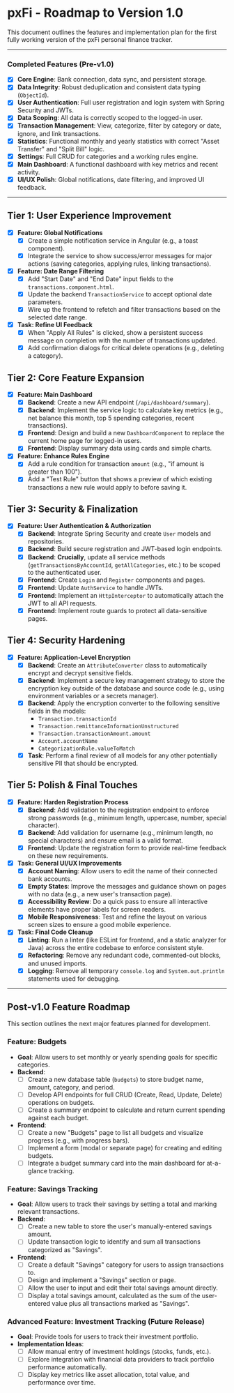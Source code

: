 # pxFi - Roadmap to Version 1.0

This document outlines the features and implementation plan for the first fully working version of the pxFi personal finance tracker.

---

### **Completed Features (Pre-v1.0)**

* [X] **Core Engine**: Bank connection, data sync, and persistent storage.
* [X] **Data Integrity**: Robust deduplication and consistent data typing (`ObjectId`).
* [X] **User Authentication**: Full user registration and login system with Spring Security and JWTs.
* [X] **Data Scoping**: All data is correctly scoped to the logged-in user.
* [X] **Transaction Management**: View, categorize, filter by category or date, ignore, and link transactions.
* [X] **Statistics**: Functional monthly and yearly statistics with correct "Asset Transfer" and "Split Bill" logic.
* [X] **Settings**: Full CRUD for categories and a working rules engine.
* [X] **Main Dashboard**: A functional dashboard with key metrics and recent activity.
* [X] **UI/UX Polish**: Global notifications, date filtering, and improved UI feedback.

---

## Tier 1: User Experience Improvement

* [X] **Feature: Global Notifications**
    * [X] Create a simple notification service in Angular (e.g., a toast component).
    * [X] Integrate the service to show success/error messages for major actions (saving categories, applying rules, linking transactions).

* [X] **Feature: Date Range Filtering**
    * [X] Add "Start Date" and "End Date" input fields to the `transactions.component.html`.
    * [X] Update the backend `TransactionService` to accept optional date parameters.
    * [X] Wire up the frontend to refetch and filter transactions based on the selected date range.

* [X] **Task: Refine UI Feedback**
    * [X] When "Apply All Rules" is clicked, show a persistent success message on completion with the number of transactions updated.
    * [X] Add confirmation dialogs for critical delete operations (e.g., deleting a category).

## Tier 2: Core Feature Expansion

* [X] **Feature: Main Dashboard**
    * [X] **Backend**: Create a new API endpoint (`/api/dashboard/summary`).
    * [X] **Backend**: Implement the service logic to calculate key metrics (e.g., net balance this month, top 5 spending categories, recent transactions).
    * [X] **Frontend**: Design and build a new `DashboardComponent` to replace the current home page for logged-in users.
    * [X] **Frontend**: Display summary data using cards and simple charts.

* [X] **Feature: Enhance Rules Engine**
    * [X] Add a rule condition for transaction `amount` (e.g., "if amount is greater than 100").
    * [X] Add a "Test Rule" button that shows a preview of which existing transactions a new rule would apply to before saving it.

## Tier 3: Security & Finalization

* [X] **Feature: User Authentication & Authorization**
    * [X] **Backend**: Integrate Spring Security and create `User` models and repositories.
    * [X] **Backend**: Build secure registration and JWT-based login endpoints.
    * [X] **Backend**: **Crucially**, update all service methods (`getTransactionsByAccountId`, `getAllCategories`, etc.) to be scoped to the authenticated user.
    * [X] **Frontend**: Create `Login` and `Register` components and pages.
    * [X] **Frontend**: Update `AuthService` to handle JWTs.
    * [X] **Frontend**: Implement an `HttpInterceptor` to automatically attach the JWT to all API requests.
    * [X] **Frontend**: Implement route guards to protect all data-sensitive pages.

## Tier 4: Security Hardening

* [X] **Feature: Application-Level Encryption**
    * [X] **Backend**: Create an `AttributeConverter` class to automatically encrypt and decrypt sensitive fields.
    * [X] **Backend**: Implement a secure key management strategy to store the encryption key outside of the database and source code (e.g., using environment variables or a secrets manager).
    * [X] **Backend**: Apply the encryption converter to the following sensitive fields in the models:
        * `Transaction.transactionId`
        * `Transaction.remittanceInformationUnstructured`
        * `Transaction.transactionAmount.amount`
        * `Account.accountName`
        * `CategorizationRule.valueToMatch`
    * [X] **Task**: Perform a final review of all models for any other potentially sensitive PII that should be encrypted.

## Tier 5: Polish & Final Touches

* [X] **Feature: Harden Registration Process**
    * [X] **Backend**: Add validation to the registration endpoint to enforce strong passwords (e.g., minimum length, uppercase, number, special character).
    * [X] **Backend**: Add validation for username (e.g., minimum length, no special characters) and ensure email is a valid format.
    * [X] **Frontend**: Update the registration form to provide real-time feedback on these new requirements.

* [X] **Task: General UI/UX Improvements**
    * [X] **Account Naming**: Allow users to edit the name of their connected bank accounts.
    * [X] **Empty States**: Improve the messages and guidance shown on pages with no data (e.g., a new user's transaction page).
    * [X] **Accessibility Review**: Do a quick pass to ensure all interactive elements have proper labels for screen readers.
    * [X] **Mobile Responsiveness**: Test and refine the layout on various screen sizes to ensure a good mobile experience.

* [X] **Task: Final Code Cleanup**
    * [X] **Linting**: Run a linter (like ESLint for frontend, and a static analyzer for Java) across the entire codebase to enforce consistent style.
    * [X] **Refactoring**: Remove any redundant code, commented-out blocks, and unused imports.
    * [X] **Logging**: Remove all temporary `console.log` and `System.out.println` statements used for debugging.

---

## Post-v1.0 Feature Roadmap

This section outlines the next major features planned for development.

### Feature: Budgets

*   **Goal**: Allow users to set monthly or yearly spending goals for specific categories.
*   **Backend**:
    *   [ ] Create a new database table (`budgets`) to store budget name, amount, category, and period.
    *   [ ] Develop API endpoints for full CRUD (Create, Read, Update, Delete) operations on budgets.
    *   [ ] Create a summary endpoint to calculate and return current spending against each budget.
*   **Frontend**:
    *   [ ] Create a new "Budgets" page to list all budgets and visualize progress (e.g., with progress bars).
    *   [ ] Implement a form (modal or separate page) for creating and editing budgets.
    *   [ ] Integrate a budget summary card into the main dashboard for at-a-glance tracking.

### Feature: Savings Tracking

*   **Goal**: Allow users to track their savings by setting a total and marking relevant transactions.
*   **Backend**:
    *   [ ] Create a new table to store the user's manually-entered savings amount.
    *   [ ] Update transaction logic to identify and sum all transactions categorized as "Savings".
*   **Frontend**:
    *   [ ] Create a default "Savings" category for users to assign transactions to.
    *   [ ] Design and implement a "Savings" section or page.
    *   [ ] Allow the user to input and edit their total savings amount directly.
    *   [ ] Display a total savings amount, calculated as the sum of the user-entered value plus all transactions marked as "Savings".

### Advanced Feature: Investment Tracking (Future Release)

*   **Goal**: Provide tools for users to track their investment portfolio.
*   **Implementation Ideas**:
    *   [ ] Allow manual entry of investment holdings (stocks, funds, etc.).
    *   [ ] Explore integration with financial data providers to track portfolio performance automatically.
    *   [ ] Display key metrics like asset allocation, total value, and performance over time.